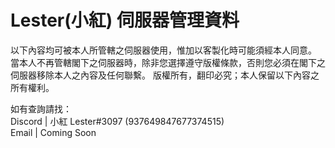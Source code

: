 # Lester(小紅) 伺服器管理資料
  
以下內容均可被本人所管轄之伺服器使用，惟加以客製化時可能須經本人同意。  
當本人不再管轄閣下之伺服器時，除非您選擇遵守版權條款，否則您必須在閣下之伺服器移除本人之內容及任何聯繫。
版權所有，翻印必究；本人保留以下內容之所有權利。

如有查詢請找：  
Discord | 小紅 Lester#3097 (937649847677374515)  
Email | Coming Soon
